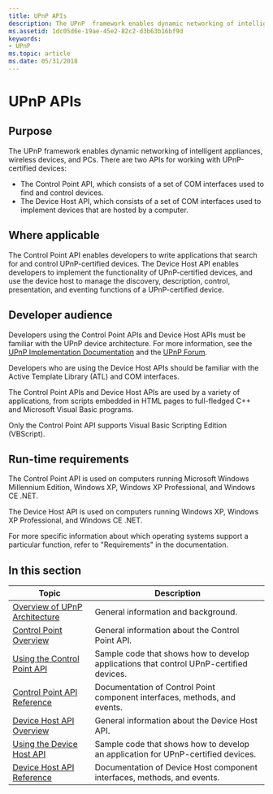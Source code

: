 ```yaml
---
title: UPnP APIs
description: The UPnP  framework enables dynamic networking of intelligent appliances, wireless devices, and PCs.
ms.assetid: 1dc05d6e-19ae-45e2-82c2-d3b63b16bf9d
keywords:
- UPnP
ms.topic: article
ms.date: 05/31/2018
---
```


# UPnP APIs

## Purpose

The UPnP  framework enables dynamic networking of intelligent appliances, wireless devices, and PCs. There are two APIs for working with UPnP-certified devices:

-   The Control Point API, which consists of a set of COM interfaces used to find and control devices.
-   The Device Host API, which consists of a set of COM interfaces used to implement devices that are hosted by a computer.

## Where applicable

The Control Point API enables developers to write applications that search for and control UPnP-certified devices. The Device Host API enables developers to implement the functionality of UPnP-certified devices, and use the device host to manage the discovery, description, control, presentation, and eventing functions of a UPnP-certified device.

## Developer audience

Developers using the Control Point APIs and Device Host APIs must be familiar with the UPnP device architecture. For more information, see the [UPnP Implementation Documentation](http://www.upnp.org/resources/upnpresources.zip) and the [UPnP Forum](http://www.upnp.org/).

Developers who are using the Device Host APIs should be familiar with the Active Template Library (ATL) and COM interfaces.

The Control Point APIs and Device Host APIs are used by a variety of applications, from scripts embedded in HTML pages to full-fledged C++ and Microsoft Visual Basic programs.

Only the Control Point API supports Visual Basic Scripting Edition (VBScript).

## Run-time requirements

The Control Point API is used on computers running Microsoft Windows Millennium Edition, Windows XP, Windows XP Professional, and Windows CE .NET.

The Device Host API is used on computers running Windows XP, Windows XP Professional, and Windows CE .NET.

For more specific information about which operating systems support a particular function, refer to "Requirements" in the documentation.

## In this section



| Topic                                                                                          | Description                                                                                        |
|------------------------------------------------------------------------------------------------|----------------------------------------------------------------------------------------------------|
| [Overview of UPnP Architecture](overview-of-universal-plug-and-play.md)<br/>            | General information and background.<br/>                                                     |
| [Control Point Overview](control-point-api.md)<br/>                                     | General information about the Control Point API.<br/>                                        |
| [Using the Control Point API](using-the-control-point-api-with-upnp-technology.md)<br/> | Sample code that shows how to develop applications that control UPnP-certified devices.<br/> |
| [Control Point API Reference](control-point-api-with-upnp-technology-reference.md)<br/> | Documentation of Control Point component interfaces, methods, and events.<br/>               |
| [Device Host API Overview](device-host-api.md)<br/>                                     | General information about the Device Host API.<br/>                                          |
| [Using the Device Host API](using-the-device-host-api-with-upnp-technology.md)<br/>     | Sample code that shows how to develop an application for UPnP-certified devices.<br/>        |
| [Device Host API Reference](device-host-api-with-upnp-technology-reference.md)<br/>     | Documentation of Device Host component interfaces, methods, and events.<br/>                 |



 

 

 






